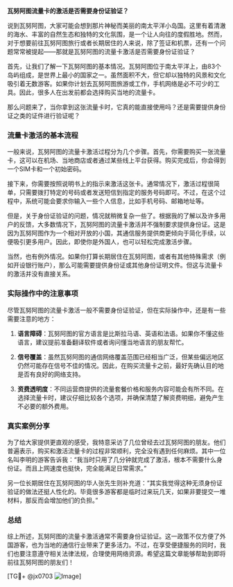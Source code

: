 **瓦努阿图流量卡的激活是否需要身份证验证？**

说到瓦努阿图，大家可能会想到那片神秘而美丽的南太平洋小岛国。这里有着清澈的海水、丰富的自然生态和独特的文化氛围，是一个让人向往的度假胜地。然而，对于想要前往瓦努阿图旅行或者长期居住的人来说，除了签证和机票，还有一个问题常常被提起——那就是瓦努阿图的流量卡激活是否需要身份证验证？

首先，让我们了解一下瓦努阿图的基本情况。瓦努阿图位于南太平洋上，由83个岛屿组成，是世界上最小的国家之一。虽然面积不大，但它却以独特的风景和文化吸引着无数游客。如果你计划去瓦努阿图旅游或工作，手机网络是必不可少的工具。因此，很多人在出发前都会选择购买当地的流量卡。

那么问题来了，当你拿到这张流量卡时，它真的能直接使用吗？还是需要提供身份证之类的证件进行验证呢？

### 流量卡激活的基本流程

一般来说，瓦努阿图的流量卡激活过程分为几个步骤。首先，你需要购买一张流量卡，这可以在机场、当地商店或者通过某些线上平台获得。购买完成后，你会得到一个SIM卡和一个初始密码。

接下来，你需要按照说明书上的指示来激活这张卡。通常情况下，激活过程很简单，只需要拨打特定的号码或者发送短信到指定的服务号码即可。不过，在这个过程中，系统可能会要求你输入一些个人信息，比如手机号码、邮箱地址等。

但是，关于身份证验证的问题，情况就稍微复杂一些了。根据我的了解以及许多用户的反馈，大多数情况下，瓦努阿图的流量卡激活并不强制要求提供身份证。这是因为瓦努阿图作为一个相对开放的小国，其通信服务提供商更倾向于简化手续，以便吸引更多用户。因此，即使你是外国人，也可以轻松完成激活步骤。

当然，也有例外情况。如果你打算长期居住在瓦努阿图，或者有其他特殊需求（例如开设银行账户），那么可能需要提供身份证或其他身份证明文件。但这与流量卡的激活并没有直接关系。

### 实际操作中的注意事项

尽管瓦努阿图的流量卡激活一般不需要身份证验证，但在实际操作中，还是有一些需要注意的地方：

1. **语言障碍**：瓦努阿图的官方语言是比斯拉马语、英语和法语。如果你不懂这些语言，建议提前准备翻译软件或者询问懂当地语言的朋友帮忙。
   
2. **信号覆盖**：虽然瓦努阿图的通信网络覆盖范围已经相当广泛，但某些偏远地区仍然可能存在信号不佳的情况。因此，在购买流量卡之前，最好先确认目的地是否有良好的网络支持。

3. **资费透明度**：不同运营商提供的流量套餐价格和服务内容可能会有所不同。在选择流量卡时，建议仔细比较各个选项，并确保清楚了解资费明细，避免产生不必要的额外费用。

### 真实案例分享

为了给大家提供更直观的感受，我特意采访了几位曾经去过瓦努阿图的朋友。他们普遍表示，购买和激活流量卡的过程非常顺利，完全没有遇到任何麻烦。其中一位名叫李明的游客告诉我：“我当时只用了几分钟就完成了激活，根本不需要什么身份证。而且上网速度也挺快，完全能满足日常需求。”

另一位长期居住在瓦努阿图的华人张先生则补充道：“其实我觉得这种无须身份证验证的做法还挺人性化的。毕竟很多游客都是临时过来玩几天，如果非要提交一堆材料，那反而会增加他们的负担。”

### 总结

综上所述，瓦努阿图的流量卡激活通常不需要身份证验证。这一政策不仅方便了外国游客，也为当地的通信行业带来了更多活力。不过，在享受便捷服务的同时，我们也要注意遵守相关法律法规，合理使用网络资源。希望这篇文章能够帮助到即将前往瓦努阿图的朋友们！

[TG💪+ @jx0703 ![Image](https://github.com/user-attachments/assets/dbca1d08-cadb-493c-b0ec-ad6f7a83f270)]